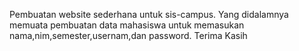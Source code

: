 Pembuatan website sederhana untuk sis-campus.
Yang didalamnya memuata pembuatan data mahasiswa untuk memasukan nama,nim,semester,usernam,dan password. 
Terima Kasih